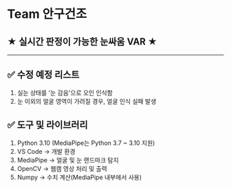 # Team 안구건조
## ★ 실시간 판정이 가능한 눈싸움 VAR ★

---

## ✅ 수정 예정 리스트
1. 실눈 상태를 '눈 감음'으로 오인 인식함
2. 눈 이외의 얼굴 영역이 가려질 경우, 얼굴 인식 실패 발생


## ✅ 도구 및 라이브러리
1. Python 3.10 (MediaPipe는 Python 3.7 ~ 3.10 지원)
2. VS Code → 개발 환경
3. MediaPipe → 얼굴 및 눈 랜드마크 탐지
4. OpenCV → 웹캠 영상 처리 및 출력
5. Numpy → 수치 계산(MediaPipe 내부에서 사용)
